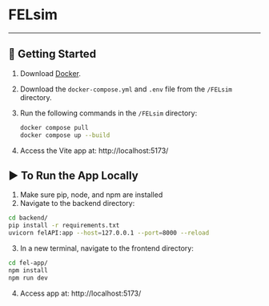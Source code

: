 # FELsim
---

## 🔧 Getting Started

1. Download [Docker](https://www.docker.com/).
2. Download the `docker-compose.yml` and `.env` file from the `/FELsim` directory.
3. Run the following commands in the `/FELsim` directory:

   ```bash
   docker compose pull
   docker compose up --build
   ```

4. Access the Vite app at: http://localhost:5173/

## ▶️ To Run the App Locally

1. Make sure pip, node, and npm are installed
2. Navigate to the backend directory:

```bash
cd backend/
pip install -r requirements.txt
uvicorn felAPI:app --host=127.0.0.1 --port=8000 --reload
```

3. In a new terminal, navigate to the frontend directory:

```bash
cd fel-app/
npm install
npm run dev
```

4. Access app at: http://localhost:5173/ 

